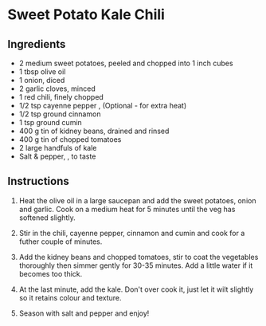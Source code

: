 # Sweet Potato Kale Chili

## Ingredients
- 2 medium sweet potatoes, peeled and chopped into 1 inch cubes
- 1 tbsp olive oil
- 1 onion, diced
- 2 garlic cloves, minced
- 1 red chili, finely chopped
- 1/2 tsp cayenne pepper , (Optional - for extra heat)
- 1/2 tsp ground cinnamon
- 1 tsp ground cumin
- 400 g tin of kidney beans, drained and rinsed
- 400 g tin of chopped tomatoes
- 2 large handfuls of kale
- Salt & pepper, , to taste

## Instructions
1. Heat the olive oil in a large saucepan and add the sweet potatoes, onion and garlic. Cook on a medium heat for 5 minutes until the veg has softened slightly.

2. Stir in the chili, cayenne pepper, cinnamon and cumin and cook for a futher couple of minutes.

3. Add the kidney beans and chopped tomatoes, stir to coat the vegetables thoroughly then simmer gently for 30-35 minutes. Add a little water if it becomes too thick.

4. At the last minute, add the kale. Don't over cook it, just let it wilt slightly so it retains colour and texture.

5. Season with salt and pepper and enjoy!
